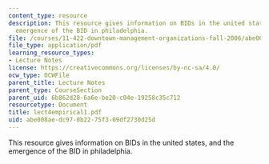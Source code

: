 ```yaml
---
content_type: resource
description: This resource gives information on BIDs in the united states, and the
  emergence of the BID in philadelphia.
file: /courses/11-422-downtown-management-organizations-fall-2006/abe008aedc970b2275f309df2730d25d_lect4empirical1.pdf
file_type: application/pdf
learning_resource_types:
- Lecture Notes
license: https://creativecommons.org/licenses/by-nc-sa/4.0/
ocw_type: OCWFile
parent_title: Lecture Notes
parent_type: CourseSection
parent_uid: 6b862d28-6a6e-be20-c04e-19258c35c712
resourcetype: Document
title: lect4empirical1.pdf
uid: abe008ae-dc97-0b22-75f3-09df2730d25d
---
```

This resource gives information on BIDs in the united states, and the emergence of the BID in philadelphia.